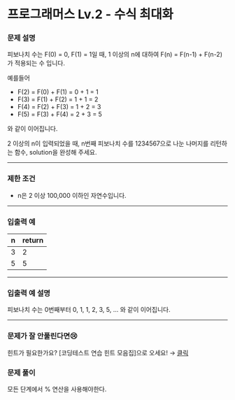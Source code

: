 # 프로그래머스 Lv.2 - 수식 최대화
### 문제 설명
피보나치 수는 F(0) = 0, F(1) = 1일 때, 1 이상의 n에 대하여 F(n) = F(n-1) + F(n-2) 가 적용되는 수 입니다.

예를들어

- F(2) = F(0) + F(1) = 0 + 1 = 1
- F(3) = F(1) + F(2) = 1 + 1 = 2
- F(4) = F(2) + F(3) = 1 + 2 = 3
- F(5) = F(3) + F(4) = 2 + 3 = 5

와 같이 이어집니다.

2 이상의 n이 입력되었을 때, n번째 피보나치 수를 1234567으로 나눈 나머지를 리턴하는 함수, solution을 완성해 주세요.

---

### 제한 조건
- n은 2 이상 100,000 이하인 자연수입니다.

---

### 입출력 예
n | return
----- | -----
3 | 2
5 | 5

---

### 입출력 예 설명
피보나치 수는 0번째부터 0, 1, 1, 2, 3, 5, ... 와 같이 이어집니다.

---

### 문제가 잘 안풀린다면😢

힌트가 필요한가요? [코딩테스트 연습 힌트 모음집]으로 오세요! → [클릭](https://school.programmers.co.kr/learn/courses/14743?itm_content=lesson12945)

### 문제 풀이
모든 단계에서 % 연산을 사용해야한다.

